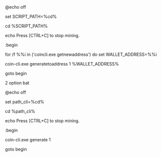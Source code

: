 @echo off

set SCRIPT_PATH=%cd%

cd %SCRIPT_PATH%

echo Press [CTRL+C] to stop mining.

:begin

 for /f %%i in ('coincli.exe getnewaddress') do set WALLET_ADDRESS=%%i
 
 coin-cli.exe generatetoaddress 1 %WALLET_ADDRESS%
 
goto begin




2 option bat

@echo off

set path_cli=%cd%

cd %path_cli%

echo Press [CTRL+C] to stop mining.

:begin

coin-cli.exe generate 1

goto begin
